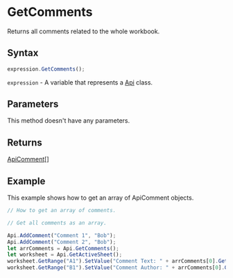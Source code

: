 # GetComments

Returns all comments related to the whole workbook.

## Syntax

```javascript
expression.GetComments();
```

`expression` - A variable that represents a [Api](../Api.md) class.

## Parameters

This method doesn't have any parameters.

## Returns

[ApiComment](../../ApiComment/ApiComment.md)[]

## Example

This example shows how to get an array of ApiComment objects.

```javascript editor-xlsx
// How to get an array of comments.

// Get all comments as an array.

Api.AddComment("Comment 1", "Bob");
Api.AddComment("Comment 2", "Bob");
let arrComments = Api.GetComments();
let worksheet = Api.GetActiveSheet();
worksheet.GetRange("A1").SetValue("Comment Text: " + arrComments[0].GetText());
worksheet.GetRange("B1").SetValue("Comment Author: " + arrComments[0].GetAuthorName());
```
